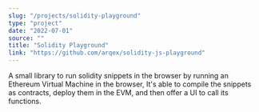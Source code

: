 ```yaml
---
slug: "/projects/solidity-playground"
type: "project"
date: "2022-07-01"
source: ""
title: "Solidity Playground"
link: "https://github.com/arqex/solidity-js-playground"
---
```


A small library to run solidity snippets in the browser by running an Ethereum Virtual Machine in the browser, It's able to compile the snippets as contracts, deploy them in the EVM, and then offer a UI to call its functions.